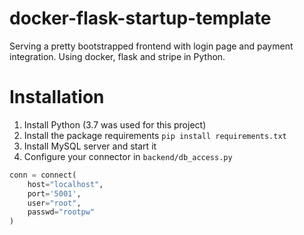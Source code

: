 # docker-flask-startup-template
Serving a pretty bootstrapped frontend with login page and payment integration. Using docker, flask and stripe in Python.

# Installation

1. Install Python (3.7 was used for this project)
2. Install the package requirements `pip install requirements.txt`
3. Install MySQL server and start it
4. Configure your connector in `backend/db_access.py`

```python
conn = connect(
    host="localhost",
    port='5001',
    user="root",
    passwd="rootpw"
)
```
